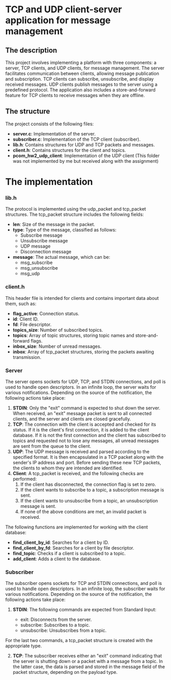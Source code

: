 # TCP and UDP client-server application for message management

## The description
This project involves implementing a platform with three components: a server, TCP clients, and UDP clients, for message management. The server facilitates communication between clients, allowing message publication and subscription. TCP clients can subscribe, unsubscribe, and display received messages. UDP clients publish messages to the server using a predefined protocol. The application also includes a store-and-forward feature for TCP clients to receive messages when they are offline.

## The structure
The project consists of the following files:

- **server.c**: Implementation of the server.
- **subscriber.c**: Implementation of the TCP client (subscriber).
- **lib.h**: Contains structures for UDP and TCP packets and messages.
- **client.h**: Contains structures for the client and topics.
- **pcom_hw2_udp_client**: Implementation of the UDP client (This folder was not implemented by me but received along with the assignment)

# The implementation
### lib.h
The protocol is implemented using the udp_packet and tcp_packet structures.
The tcp_packet structure includes the following fields:

- **len**: Size of the message in the packet.
- **type**: Type of the message, classified as follows:
    - Subscribe message
    - Unsubscribe message
    - UDP message
    - Disconnection message
- **message**: The actual message, which can be:
    - msg_subscribe
    - msg_unsubscribe
    - msg_udp

### client.h
This header file is intended for clients and contains important data about them, such as:

- **flag_active**: Connection status.
- **id**: Client ID.
- **fd**: File descriptor.
- **topics_size**: Number of subscribed topics.
- **topics**: Array of topic structures, storing topic names and store-and-forward flags.
- **inbox_size**: Number of unread messages.
- **inbox**: Array of tcp_packet structures, storing the packets awaiting transmission.

### Server
The server opens sockets for UDP, TCP, and STDIN connections, and poll is used to handle open descriptors. In an infinite loop, the server waits for various notifications. Depending on the source of the notification, the following actions take place:

1. **STDIN**: Only the "exit" command is expected to shut down the server. When received, an "exit" message packet is sent to all connected clients, and the server and clients are closed gracefully.
2. **TCP**: The connection with the client is accepted and checked for its status. If it is the client's first connection, it is added to the client database. If it is not the first connection and the client has subscribed to topics and requested not to lose any messages, all unread messages are sent from the queue to the client.
3. **UDP**: The UDP message is received and parsed according to the specified format. It is then encapsulated in a TCP packet along with the sender's IP address and port. Before sending these new TCP packets, the clients to whom they are intended are identified.
4. **Client**: A tcp_packet is received, and the following checks are performed:
    1. If the client has disconnected, the connection flag is set to zero.
    2. If the client wants to subscribe to a topic, a subscription message is sent.
    3. If the client wants to unsubscribe from a topic, an unsubscription message is sent.
    4. If none of the above conditions are met, an invalid packet is received.

The following functions are implemented for working with the client database:
- **find_client_by_id**: Searches for a client by ID.
- **find_client_by_fd**: Searches for a client by file descriptor.
- **find_topic**: Checks if a client is subscribed to a topic.
- **add_client**: Adds a client to the database.

### Subscriber
The subscriber opens sockets for TCP and STDIN connections, and poll is used to handle open descriptors. In an infinite loop, the subscriber waits for various notifications. Depending on the source of the notification, the following actions take place:

1. **STDIN**: The following commands are expected from Standard Input:

    - exit: Disconnects from the server.
    - subscribe: Subscribes to a topic.
    - unsubscribe: Unsubscribes from a topic.

For the last two commands, a tcp_packet structure is created with the appropriate type.

2. **TCP**: The subscriber receives either an "exit" command indicating that the server is shutting down or a packet with a message from a topic. In the latter case, the data is parsed and stored in the message field of the packet structure, depending on the payload type.